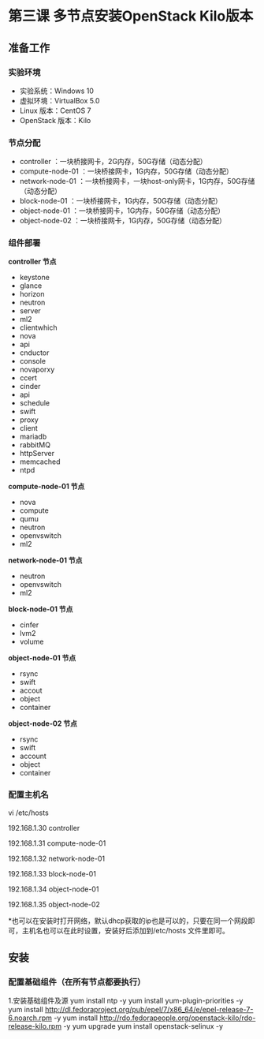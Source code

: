 # 第三课 多节点安装OpenStack Kilo版本
## 准备工作
### 实验环境
* 实验系统：Windows 10
* 虚拟环境：VirtualBox 5.0
* Linux 版本：CentOS 7
* OpenStack 版本：Kilo

### 节点分配
* controller ：一块桥接网卡，2G内存，50G存储（动态分配）
* compute-node-01 ：一块桥接网卡，1G内存，50G存储（动态分配）
* network-node-01 ：一块桥接网卡，一块host-only网卡，1G内存，50G存储（动态分配）
* block-node-01 ：一块桥接网卡，1G内存，50G存储（动态分配）
* object-node-01 ：一块桥接网卡，1G内存，50G存储（动态分配）
* object-node-02 ：一块桥接网卡，1G内存，50G存储（动态分配）

### 组件部署
**controller 节点**
* keystone
* glance
* horizon
* neutron
 * server
 * ml2
 * clientwhich
* nova
 * api
 * cnductor
 * console
 * novaporxy
 * ccert
* cinder
 * api
 * schedule
* swift
 * proxy
 * client
* mariadb
* rabbitMQ
* httpServer
* memcached
* ntpd

**compute-node-01 节点**
* nova
 * compute
 * qumu
* neutron
 * openvswitch
 * ml2

**network-node-01 节点**
* neutron
 * openvswitch
 * ml2

**block-node-01 节点**
* cinfer
 * lvm2
 * volume

**object-node-01  节点**
*  rsync
*  swift
 * accout
 * object
 * container

**object-node-02  节点**
* rsync
* swift
 * account
 * object
 * container

### 配置主机名
vi /etc/hosts

192.168.1.30 controller

192.168.1.31 compute-node-01

192.168.1.32 network-node-01

192.168.1.33 block-node-01

192.168.1.34 object-node-01

192.168.1.35 object-node-02

*也可以在安装时打开网络，默认dhcp获取的ip也是可以的，只要在同一个网段即可，主机名也可以在此时设置，安装好后添加到/etc/hosts 文件里即可。


## 安装
### 配置基础组件（在所有节点都要执行）
1.安装基础组件及源
    yum install ntp -y
    yum install yum-plugin-priorities -y
    yum install http://dl.fedoraproject.org/pub/epel/7/x86_64/e/epel-release-7-6.noarch.rpm -y
    yum install http://rdo.fedorapeople.org/openstack-kilo/rdo-release-kilo.rpm -y
    yum upgrade
    yum install openstack-selinux -y




